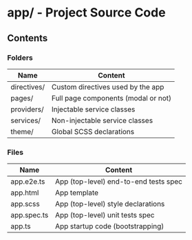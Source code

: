 # app/ - Project Source Code

## Contents

### Folders

| Name        | Content                             |
|-------------|-------------------------------------|
| directives/ | Custom directives used by the app   |
| pages/      | Full page components (modal or not) |
| providers/  | Injectable service classes          |
| services/   | Non-injectable service classes      |
| theme/      | Global SCSS declarations            |

### Files

| Name            | Content                                  |
|-----------------|------------------------------------------|
| app.e2e.ts      | App (top-level) end-to-end tests spec    |
| app.html        | App template                             |
| app.scss        | App (top-level) style declarations       |
| app.spec.ts     | App (top-level) unit tests spec          |
| app.ts          | App startup code (bootstrapping)         |

